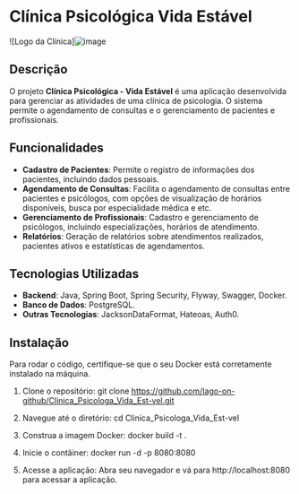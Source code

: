 # Clínica Psicológica Vida Estável

![Logo da Clínica]![image](https://github.com/user-attachments/assets/7f150f33-5b1f-4741-b80c-359a6dac7cce)


## Descrição

O projeto **Clínica Psicológica - Vida Estável** é uma aplicação desenvolvida para gerenciar as atividades de uma clínica de psicologia. O sistema permite o agendamento de consultas e o gerenciamento de pacientes e profissionais.

## Funcionalidades

- **Cadastro de Pacientes**: Permite o registro de informações dos pacientes, incluindo dados pessoais.
- **Agendamento de Consultas**: Facilita o agendamento de consultas entre pacientes e psicólogos, com opções de visualização de horários disponíveis, busca por especialidade médica e etc.
- **Gerenciamento de Profissionais**: Cadastro e gerenciamento de psicólogos, incluindo especializações, horários de atendimento.
- **Relatórios**: Geração de relatórios sobre atendimentos realizados, pacientes ativos e estatísticas de agendamentos.

## Tecnologias Utilizadas

- **Backend**: Java, Spring Boot, Spring Security, Flyway, Swagger, Docker.
- **Banco de Dados**: PostgreSQL.
- **Outras Tecnologias**: JacksonDataFormat, Hateoas, Auth0.

## Instalação

Para rodar o código, certifique-se que o seu Docker está corretamente instalado na máquina.
1.  Clone o repositório: 
git clone https://github.com/Iago-on-github/Clinica_Psicologa_Vida_Est-vel.git

2. Navegue até o diretório:
cd Clinica_Psicologa_Vida_Est-vel

3. Construa a imagem Docker:
docker build -t <nome-da-imagem> .

4. Inicie o contâiner:
docker run -d -p 8080:8080 <nome-da-imagem>

5. Acesse a aplicação:
Abra seu navegador e vá para http://localhost:8080 para acessar a aplicação.
